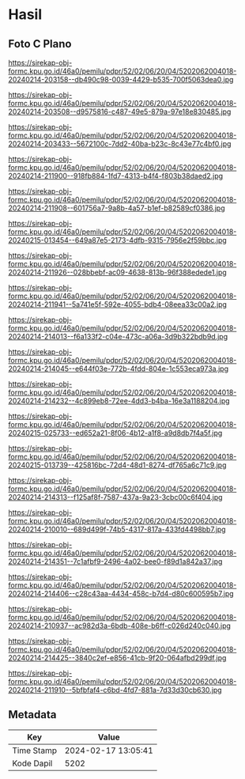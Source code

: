 # Hasil

## Foto C Plano

https://sirekap-obj-formc.kpu.go.id/46a0/pemilu/pdpr/52/02/06/20/04/5202062004018-20240214-203158--db490c98-0039-4429-b535-700f5063dea0.jpg

https://sirekap-obj-formc.kpu.go.id/46a0/pemilu/pdpr/52/02/06/20/04/5202062004018-20240214-203508--d9575816-c487-49e5-879a-97e18e830485.jpg

https://sirekap-obj-formc.kpu.go.id/46a0/pemilu/pdpr/52/02/06/20/04/5202062004018-20240214-203433--5672100c-7dd2-40ba-b23c-8c43e77c4bf0.jpg

https://sirekap-obj-formc.kpu.go.id/46a0/pemilu/pdpr/52/02/06/20/04/5202062004018-20240214-211900--918fb884-1fd7-4313-b4f4-f803b38daed2.jpg

https://sirekap-obj-formc.kpu.go.id/46a0/pemilu/pdpr/52/02/06/20/04/5202062004018-20240214-211908--601756a7-9a8b-4a57-b1ef-b82589cf0386.jpg

https://sirekap-obj-formc.kpu.go.id/46a0/pemilu/pdpr/52/02/06/20/04/5202062004018-20240215-013454--649a87e5-2173-4dfb-9315-7956e2f59bbc.jpg

https://sirekap-obj-formc.kpu.go.id/46a0/pemilu/pdpr/52/02/06/20/04/5202062004018-20240214-211926--028bbebf-ac09-4638-813b-96f388edede1.jpg

https://sirekap-obj-formc.kpu.go.id/46a0/pemilu/pdpr/52/02/06/20/04/5202062004018-20240214-211941--5a741e5f-592e-4055-bdb4-08eea33c00a2.jpg

https://sirekap-obj-formc.kpu.go.id/46a0/pemilu/pdpr/52/02/06/20/04/5202062004018-20240214-214013--f6a133f2-c04e-473c-a06a-3d9b322bdb9d.jpg

https://sirekap-obj-formc.kpu.go.id/46a0/pemilu/pdpr/52/02/06/20/04/5202062004018-20240214-214045--e644f03e-772b-4fdd-804e-1c553eca973a.jpg

https://sirekap-obj-formc.kpu.go.id/46a0/pemilu/pdpr/52/02/06/20/04/5202062004018-20240214-214232--4c899eb8-72ee-4dd3-b4ba-16e3a1188204.jpg

https://sirekap-obj-formc.kpu.go.id/46a0/pemilu/pdpr/52/02/06/20/04/5202062004018-20240215-025733--ed652a21-8f06-4b12-a1f8-a9d8db7f4a5f.jpg

https://sirekap-obj-formc.kpu.go.id/46a0/pemilu/pdpr/52/02/06/20/04/5202062004018-20240215-013739--425816bc-72d4-48d1-8274-df765a6c71c9.jpg

https://sirekap-obj-formc.kpu.go.id/46a0/pemilu/pdpr/52/02/06/20/04/5202062004018-20240214-214313--f125af8f-7587-437a-9a23-3cbc00c6f404.jpg

https://sirekap-obj-formc.kpu.go.id/46a0/pemilu/pdpr/52/02/06/20/04/5202062004018-20240214-210010--689d499f-74b5-4317-817a-433fd4498bb7.jpg

https://sirekap-obj-formc.kpu.go.id/46a0/pemilu/pdpr/52/02/06/20/04/5202062004018-20240214-214351--7c1afbf9-2496-4a02-bee0-f89d1a842a37.jpg

https://sirekap-obj-formc.kpu.go.id/46a0/pemilu/pdpr/52/02/06/20/04/5202062004018-20240214-214406--c28c43aa-4434-458c-b7d4-d80c600595b7.jpg

https://sirekap-obj-formc.kpu.go.id/46a0/pemilu/pdpr/52/02/06/20/04/5202062004018-20240214-210937--ac982d3a-6bdb-408e-b6ff-c026d240c040.jpg

https://sirekap-obj-formc.kpu.go.id/46a0/pemilu/pdpr/52/02/06/20/04/5202062004018-20240214-214425--3840c2ef-e856-41cb-9f20-064afbd299df.jpg

https://sirekap-obj-formc.kpu.go.id/46a0/pemilu/pdpr/52/02/06/20/04/5202062004018-20240214-211910--5bfbfaf4-c6bd-4fd7-881a-7d33d30cb630.jpg


## Metadata

| Key        | Value               |
| ---------- | ------------------- |
| Time Stamp | 2024-02-17 13:05:41 |
| Kode Dapil | 5202                |



